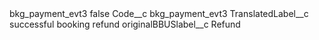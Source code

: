 <?xml version="1.0" encoding="UTF-8"?>
<CustomMetadata xmlns="http://soap.sforce.com/2006/04/metadata" xmlns:xsi="http://www.w3.org/2001/XMLSchema-instance" xmlns:xsd="http://www.w3.org/2001/XMLSchema">
    <label>bkg_payment_evt3</label>
    <protected>false</protected>
    <values>
        <field>Code__c</field>
        <value xsi:type="xsd:string">bkg_payment_evt3</value>
    </values>
    <values>
        <field>TranslatedLabel__c</field>
        <value xsi:type="xsd:string">successful booking refund</value>
    </values>
    <values>
        <field>originalBBUSlabel__c</field>
        <value xsi:type="xsd:string">Refund</value>
    </values>
</CustomMetadata>
